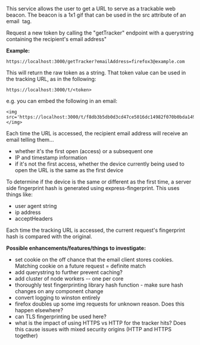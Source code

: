 
This service allows the user to get a URL to serve as a trackable web beacon. The beacon is a 1x1 gif that can be used
in the src attribute of an email <img> tag.

Request a new token by calling the "getTracker" endpoint with a querystring containing the recipient's email address"

**Example:**

`https://localhost:3000/getTracker?emailAddress=firefox3@example.com`

This will return the raw token as a string. That token value can be used in the tracking URL, as in the following:

`https://localhost:3000/t/<token>`

e.g. you can embed the following in an email:

    <img src='https://localhost:3000/t/f8db3b5db0d3cd47ce5016dc14982f070b0bda1493d8c88628d98cc0a9771d7f3e684698c1974103dfa58920fd1fe573'></img>


Each time the URL is accessed, the recipient email address will receive an email telling them...

- whether it's the first open (access) or a subsequent one
- IP and timestamp information
- if it's not the first access, whether the device currently being used to open the URL is the same as the first device

To determine if the device is the same or different as the first time, a server side fingerprint hash is generated using express-fingerprint. 
This uses things like:
- user agent string
- ip address
- acceptHeaders

Each time the tracking URL is accessed, the current request's fingerprint hash is compared with the original.



**Possible enhancements/features/things to investigate:**

- set cookie on the off chance that the email client stores cookies. Matching cookie on a future request = definite match
- add querystring to further prevent caching?
- add cluster of node workers -- one per core
- thoroughly test fingerprinting library hash function - make sure hash changes on any component change
- convert logging to winston entirely
- firefox doubles up some img requests for unknown reason. Does this happen elsewhere?
- can TLS fingerprinting be used here?
- what is the impact of using HTTPS vs HTTP for the tracker hits? Does this cause issues with mixed security origins (HTTP and HTTPS together)